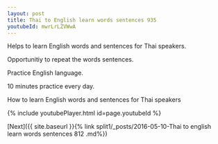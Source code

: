 ```yaml
---
layout: post
title: Thai to English learn words sentences 935 
youtubeId: mwrLrLZVWwA
---
```

 
 
Helps to learn English words and sentences for Thai speakers.

Opportunitiy to repeat the words sentences. 

Practice English language. 
 
10 minutes practice every day. 
 
How to learn English words and sentences for Thai speakers 
 
{% include youtubePlayer.html id=page.youtubeId %}
 
 
[Next]({{ site.baseurl }}{% link  split1/_posts/2016-05-10-Thai to english learn words sentences 812 .md%})
 
